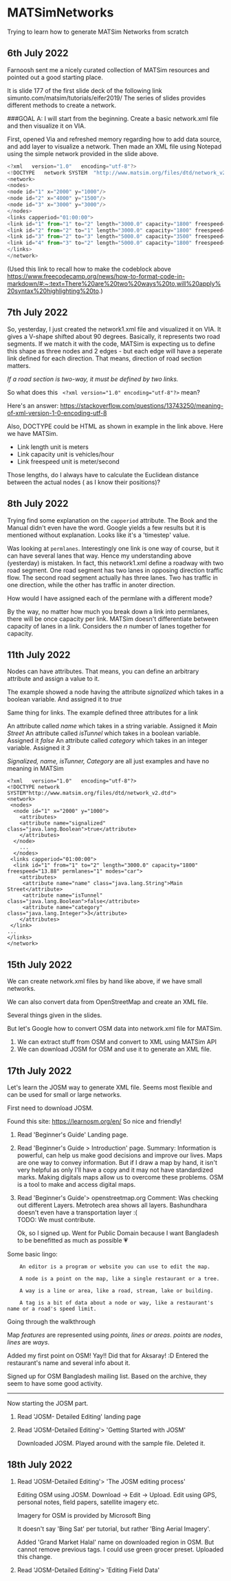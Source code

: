 # MATSimNetworks
Trying to learn how to generate MATSim Networks from scratch

## 6th July 2022

Farnoosh sent me a nicely curated collection of MATSim resources and pointed out a good starting place. 

It is  slide 177 of the first slide deck of the following link
simunto.com/matsim/tutorials/eifer2019/
The series of slides provides different methods to create a network. 

###GOAL A: I will start from the beginning.  Create a basic network.xml file and then visualize it on VIA. 

First, opened Via and refreshed memory regarding how to add data source, and add layer to visualize a network. 
Then made an XML file using Notepad using the simple network provided in the slide above. 

```js
<?xml	version="1.0"	encoding="utf-8"?>
<!DOCTYPE	network	SYSTEM	"http://www.matsim.org/files/dtd/network_v2.dtd">
<network>
<nodes>
<node id="1" x="2000" y="1000"/>
<node id="2" x="4000" y="1500"/>
<node id="3" x="3000" y="3000"/>
</nodes>
<links capperiod="01:00:00">
<link id="1" from="1" to="2" length="3000.0" capacity="1800" freespeed="13.88" permlanes="1" modes="car"/>
<link id="2" from="2" to="1" length="3000.0" capacity="1800" freespeed="13.88" permlanes="1" modes="car"/>
<link id="3" from="2" to="3" length="5000.0" capacity="3500" freespeed="22.22" permlanes="2" modes="car"/>
<link id="4" from="3" to="2" length="5000.0" capacity="1800" freespeed="22.22" permlanes="1" modes="car"/>
</links>
</network>
```

(Used this link to  recall how to make the codeblock above https://www.freecodecamp.org/news/how-to-format-code-in-markdown/#:~:text=There%20are%20two%20ways%20to,will%20apply%20syntax%20highlighting%20to.)


## 7th July 2022

So, yesterday,  I just created the network1.xml file and visualized it on VIA.  It gives a V-shape shifted about  90 degrees.  Basically, it represents two road segments. If we match it with the code, MATSim is expecting us to define this shape as three nodes and 2 edges  - but each edge will have a seperate link defined for each direction.  That means,  direction of road section matters. 

_If a road section is two-way, it must be defined by two links._



So what does this 
``` <?xml version="1.0" encoding="utf-8"?>```
mean? 

Here's an answer: https://stackoverflow.com/questions/13743250/meaning-of-xml-version-1-0-encoding-utf-8

Also, DOCTYPE could be HTML as shown in example in the link above. Here we have MATSim. 


- Link length unit is meters
- Link capacity unit is vehicles/hour
- Link freespeed unit is meter/second

Those lengths, do I always have to calculate the Euclidean distance between the actual nodes ( as I know their positions)? 


## 8th July 2022

Trying find some explanation on the `capperiod` attribute.  The Book and the Manual didn't even have the word.  Google yields a few results but it is mentioned without explanation.  Looks like it's a 'timestep' value. 

Was looking at `permlanes`.  Interestingly one link is one way of course, but it can have several lanes that way. Hence my understanding above (yesterday) is mistaken.  In fact, this network1.xml define a roadway  with two road segment.  One road segment has two lanes in opposing direction traffic flow.  The second road segment actually has three lanes.  Two has traffic in one direction, while the other has traffic in anoter direction. 

How would I have assigned each of the permlane with a different mode? 

By the way, no matter how much you break down a link into permlanes, there will be once capacity per link.  MATSim doesn't differentiate between capacity of lanes in a link. Considers the _n_ number of lanes together for capacity. 


## 11th July 2022

Nodes can have attributes. That means, you can define an arbitrary attribute and assign a value to it. 

The example showed a node having the attribute _signalized_ which takes in a boolean variable. And assigned it to _true_

Same thing for links.  The example defined three attributes for a link

An attribute called _name_ which takes in a string variable. Assigned it _Main Street_
An attribute called _isTunnel_ which takes in a boolean variable. Assigned it _false_
An attribute called _category_ which takes in an integer variable. Assigned it _3_


_Signalized, name, isTunner, Category_ are all just examples and have no meaning in MATSim 


```ja
<?xml	version="1.0"	encoding="utf-8"?>
<!DOCTYPE network SYSTEM"http://www.matsim.org/files/dtd/network_v2.dtd">
<network>
 <nodes>
  <node id="1" x="2000" y="1000">
	<attributes>
	<attribute name="signalized" class="java.lang.Boolean">true</attribute>
	</attributes>
  </node>
	...
  </nodes>
 <links capperiod="01:00:00">
  <link id="1" from="1" to="2" length="3000.0" capacity="1800" freespeed="13.88" permlanes="1" modes="car">
	<attributes>
	 <attribute name="name" class="java.lang.String">Main	Street</attribute>
	 <attribute name="isTunnel" class="java.lang.Boolean">false</attribute>
	 <attribute name="category" class="java.lang.Integer">3</attribute>
	</attributes>
 </link>
...
</links>
</network>
```


## 15th July 2022

We can create network.xml files by hand like above, if we have small networks. 

We can also convert data from OpenStreetMap and create an XML file. 

Several things given in the slides. 

But let's Google how to convert OSM data into network.xml file for MATSim. 

1) We can extract stuff from OSM and convert to XML using MATSim API
2) We can download JOSM for OSM and use it to generate an XML file. 


## 17th July 2022

Let's learn the JOSM way to generate XML file.  Seems most flexible and can be used for small or large networks. 


First need to download JOSM. 

Found this site: https://learnosm.org/en/  So nice and friendly! 

1. Read 'Beginner's Guide' Landing page.
2. Read 'Beginner's Guide > Introduction' page.
	Summary:  Information is powerful, can help us make good decisions and improve our lives.  Maps are one way to convey information.  But if I draw a map by hand, it isn't very helpful as only I'll have a copy and it may not have standardized marks.  Making digitals maps allow us to overcome these problems.  OSM is a tool to make and access digital maps. 
3. Read 'Beginner's Guide'> openstreetmap.org 
       Comment: Was checking out different Layers.   Metrotech area shows all layers.  Bashundhara doesn't even have a transportation layer :(   
        TODO:  We must contribute. 
	
	Ok, so I signed up.  Went for Public Domain because I want Bangladesh to be benefitted as much as possible  :heartpulse:


Some basic lingo: 
		
		
		An editor is a program or website you can use to edit the map.

		A node is a point on the map, like a single restaurant or a tree.

		A way is a line or area, like a road, stream, lake or building.

		A tag is a bit of data about a node or way, like a restaurant's name or a road's speed limit.
		

Going through the walkthrough

Map _features_ are represented using _points, lines or areas_.  _points_ are _nodes_, _lines_ are _ways_. 



Added my first point on OSM! Yay!!  Did that for Aksaray! :D   Entered the restaurant's name and several info about it. 



Signed up for OSM Bangladesh mailing list.  Based on the archive, they seem to have some good activity. 



---- 

 Now starting the JOSM part. 
 
 
 
1. Read 'JOSM- Detailed Editing' landing page
2. Read 'JOSM-Detailed Editing'> 'Getting Started with JOSM'

     Downloaded JOSM. 
     Played around with the sample file. 
     Deleted it. 
     

## 18th July 2022

1. Read 'JOSM-Detailed Editing'> 'The JOSM editing process'
 
    Editing OSM using JOSM. Download -> Edit -> Upload.  Edit using GPS, personal notes, field papers, satellite imagery etc. 
    
     Imagery for OSM is provided by Microsoft Bing
     
     It doesn't say 'Bing Sat' per tutorial, but rather 'Bing Aerial Imagery'. 
     
     
     Added 'Grand Market Halal' name on downloaded region in OSM. But cannot remove previous tags.  I could use green grocer preset. 
     Uploaded this change. 
     
     
2. Read 'JOSM-Detailed Editing'> 'Editing Field Data'
		
		

